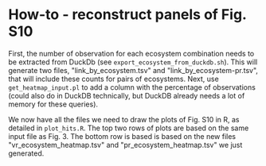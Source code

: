 # How-to - reconstruct panels of Fig. S10
First, the number of observation for each ecosystem combination needs to be extracted from DuckDb (see `export_ecosystem_from_duckdb.sh`). This will generate two files, "link_by_ecosystem.tsv" and "link_by_ecosystem-pr.tsv", that will include these counts for pairs of ecosystems. Next, use `get_heatmap_input.pl` to add a column with the percentage of observations (could also do in DuckDB technically, but DuckDB already needs a lot of memory for these queries). 

We now have all the files we need to draw the plots of Fig. S10 in R, as detailed in `plot_hits.R`. The top two rows of plots are based on the same input file as Fig. 3. The bottom row is based is based on the new files "vr_ecosystem_heatmap.tsv" and "pr_ecosystem_heatmap.tsv" we just generated.  

